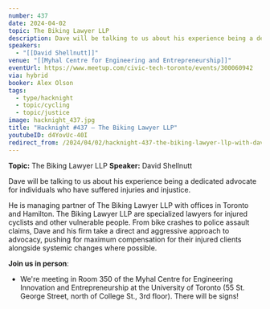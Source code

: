 ```yaml
---
number: 437
date: 2024-04-02
topic: The Biking Lawyer LLP
description: Dave will be talking to us about his experience being a dedicated advocate for individuals who have suffered injuries and injustice.
speakers:
  - "[[David Shellnutt]]"
venue: "[[Myhal Centre for Engineering and Entrepreneurship]]"
eventUrl: https://www.meetup.com/civic-tech-toronto/events/300060942
via: hybrid
booker: Alex Olson
tags:
  - type/hacknight
  - topic/cycling
  - topic/justice
image: hacknight_437.jpg
title: "Hacknight #437 – The Biking Lawyer LLP"
youtubeID: d4YovUc-40I
redirect_from: /2024/04/02/hacknight-437-the-biking-lawyer-llp-with-david-shellnutt/
---
```


**Topic:** The Biking Lawyer LLP
**Speaker:** David Shellnutt

Dave will be talking to us about his experience being a dedicated advocate for individuals who have suffered injuries and injustice. 

He is managing partner of The Biking Lawyer LLP with offices in Toronto and Hamilton. The Biking Lawyer LLP are specialized lawyers for injured cyclists and other vulnerable people. From bike crashes to police assault claims, Dave and his firm take a direct and aggressive approach to advocacy, pushing for maximum compensation for their injured clients alongside systemic changes where possible.

**Join us in person**:

* We're meeting in Room 350 of the Myhal Centre for Engineering Innovation and Entrepreneurship at the University of Toronto (55 St. George Street, north of College St., 3rd floor). There will be signs!
